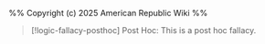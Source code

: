 %%
Copyright (c) 2025 American Republic Wiki
%%
>[!logic-fallacy-posthoc] Post Hoc: This is a post hoc fallacy.
